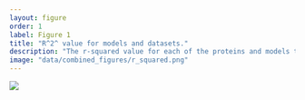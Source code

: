```yaml
---
layout: figure
order: 1
label: Figure 1
title: "R^2^ value for models and datasets."
description: "The r-squared value for each of the proteins and models tested in this study. The colors represent the model and data set that was used for fitting. The red and green plots include the combined distance-rsa model. In red, we construct optimized linear models with dN/dS values and distances to 75% of the sites; we still include all reference sites, but only 75% of the distances from that site. In green, we show the r-squared value for the 25% of data that was not used for optimization using the best site from the optimized set. In blue, we show the r-squared value of a model that only uses RSA as a predictor for dN/dS."
image: "data/combined_figures/r_squared.png"
---
```

<img src="{{ site.baseurl }}/data/combined_figures/r_squared.png">
